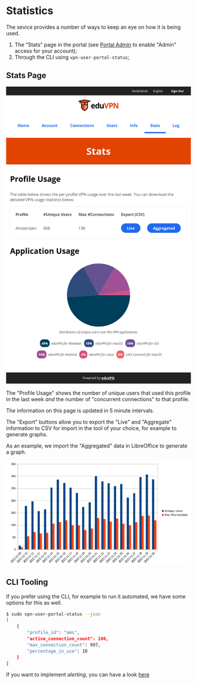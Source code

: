 # Statistics

The sevice provides a number of ways to keep an eye on how it is being used.

1. The "Stats" page in the portal (see [Portal Admin](PORTAL_ADMIN.md) to 
   enable "Admin" access for your account);
2. Through the CLI using `vpn-user-portal-status`;

## Stats Page

![Screenshot of the "Stats" page in the portal admin](img/vpn-user-portal_stats.png)

The "Profile Usage" shows the number of unique users that used this profile in 
the last week _and_ the number of "concurrent connections" to that profile. 

The information on this page is updated in 5 minute intervals.

The "Export" buttons allow you to export the "Live" and "Aggregate" information
to CSV for import in the tool of your choice, for example to generate graphs. 

As an example, we import the "Aggregated" data in LibreOffice to generate a
graph.

![Graph generated using LibreOffice of the "Aggregated" Usage](img/vpn-user-portal_stats_aggregated.png)

## CLI Tooling

If you prefer using the CLI, for example to run it automated, we have some 
options for this as well.

```bash
$ sudo vpn-user-portal-status --json
[
    {
        "profile_id": "ams",
        "active_connection_count": 106,
        "max_connection_count": 997,
        "percentage_in_use": 10
    }
]
```

If you want to implement _alerting_, you can have a look [here](MONITORING.md)
